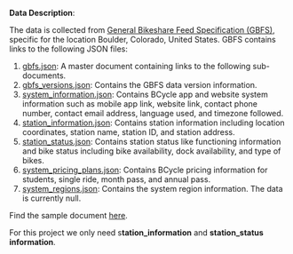 **Data Description**:

The data is collected from [General Bikeshare Feed Specification (GBFS)](https://www.bcycle.com/gbfs), specific for the location Boulder, Colorado, United States. GBFS contains links to the following JSON files:
  1. [gbfs.json](https://gbfs.bcycle.com/bcycle_boulder/gbfs.json): A master document containing links to the following sub-documents.
  2. [gbfs_versions.json](https://gbfs.bcycle.com/bcycle_boulder/gbfs_versions.json): Contains the GBFS data version information.
  3. [system_information.json](https://gbfs.bcycle.com/bcycle_boulder/system_information.json): Contains BCycle app and website system information such as mobile app link, website link, contact phone number, contact email address, language used, and timezone followed.
  4. [station_information.json](https://gbfs.bcycle.com/bcycle_boulder/station_information.json): Contains station information including location coordinates, station name, station ID, and station address.
  5. [station_status.json](https://gbfs.bcycle.com/bcycle_boulder/station_status.json): Contains station status like functioning information and bike status including bike availability, dock availability, and type of bikes.
  6. [system_pricing_plans.json](https://gbfs.bcycle.com/bcycle_boulder/system_pricing_plans.json): Contains BCycle pricing information for students, single ride, month pass, and annual pass.
  7. [system_regions.json](https://gbfs.bcycle.com/bcycle_boulder/system_regions.json): Contains the system region information. The data is currently null.

Find the sample document [here](https://github.com/Niranjan-Cholendiran/Dock_Watch/blob/main/01.%20Data%20Collection%20%26%20Storage/02.%20Data%20Structure%20Sample.txt).

For this project we only need s**tation_information** and **station_status information**.
